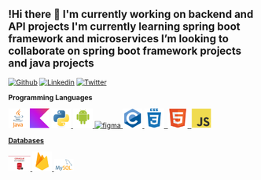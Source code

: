 
!Hi there 👋
I'm currently working on backend and API projects
I'm currently learning spring boot framework and microservices
I’m looking to collaborate on spring boot framework projects and java projects
----------------------------------------------------------------------------------------------------------------------------
[![Github](https://img.shields.io/badge/-Github-000?style=flat&logo=Github&logoColor=white)](https://github.com/kevi-t)
[![Linkedin](https://img.shields.io/badge/-LinkedIn-blue?style=flat&logo=Linkedin&logoColor=white)](https://www.linkedin.com/in/kevinwafulatech/)
[![Twitter](https://img.shields.io/badge/-Twitter-1ca0f1?style=flat-square&labelColor=1ca0f1&logo=twitter&logoColor=white&link=https://twitter.com/BlessingMwereza)](https://twitter.com/WepondiKevin)


**Programming Languages**

<img title="Java" alt="Java" width="40px" src="https://raw.githubusercontent.com/github/explore/master/topics/java/java.png" /> <img title="Kotlin" alt="kotlin" width="40px" src="https://raw.githubusercontent.com/github/explore/master/topics/kotlin/kotlin.png" /> 
<a href="https://www.python.org" target="_blank"> <img title="Python" src="https://raw.githubusercontent.com/devicons/devicon/master/icons/python/python-original.svg" alt="python" width="40" height="40"/> </a> 
<a href="https://developer.android.com" target="_blank"> <img title="android" src="https://raw.githubusercontent.com/devicons/devicon/master/icons/android/android-original-wordmark.svg" alt="android" width="40" height="40"/><a href="https://www.figma.com/" target="_blank"> <img title="Figma" src="https://www.vectorlogo.zone/logos/figma/figma-icon.svg" alt="figma" width="40" height="40"/> </a>
</a> <a href="https://www.cprogramming.com/" target="_blank"> <img title="C" src="https://raw.githubusercontent.com/devicons/devicon/master/icons/c/c-original.svg" alt="c" width="40" height="40"/> <img src="https://github.com/devicons/devicon/blob/master/icons/css3/css3-plain-wordmark.svg"  title="CSS3" alt="CSS" width="40" height="40"/>&nbsp; <img src="https://github.com/devicons/devicon/blob/master/icons/html5/html5-original.svg" title="HTML5" alt="HTML" width="40" height="40"/>&nbsp;
  <img src="https://github.com/devicons/devicon/blob/master/icons/javascript/javascript-original.svg" title="JavaScript" alt="JavaScript" width="40" height="40"/>
<br>

**Databases**

<img title="Oracle" alt="oracle" width="45px" src="oracle.jpg"> <img title="Firebase" alt="Firebase" width="40px" src="https://raw.githubusercontent.com/github/explore/master/topics/firebase/firebase.png"> <img title="MySQL" alt="MySQL" width="40px" src="mysql.png"><br>
